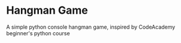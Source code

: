 # Hangman Game
A simple python console hangman game, inspired by CodeAcademy beginner's python course
